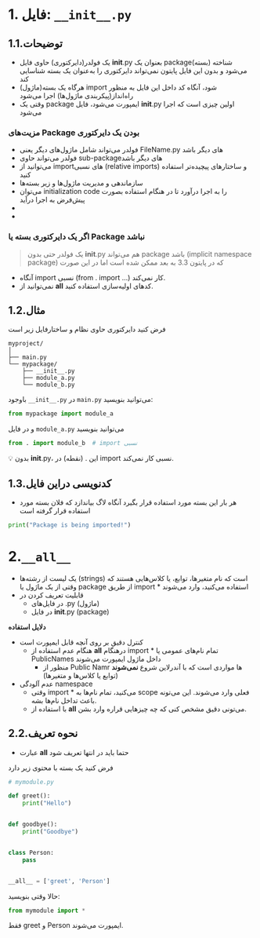 # 1. فایل: `__init__.py`

## 1.1.توضیحات

- یک فولدر(دایرکتوری) حاوی فایل __init__.py بعنوان یک package(بسته) شناخته می‌شود و بدون این فایل پایتون نمی‌تواند دایرکتوری را به‌عنوان یک بسته شناسایی کند
- هرگاه یک بسته(ماژول) import شود، آنگاه کد داخل این فایل به منظور راه‌انداز(پیکربندی ماژول‌ها) اجرا می‌شود
- وقتی یک package ایمپورت می‌شود، فایل __init__.py اولین چیزی است که اجرا می‌شود

### مزیت‌های Package بودن یک دایرکتوری

* فولدر می‌تواند شامل ماژول‌های دیگر یعنی FileName.py های دیگر باشد
* فولدر می‌تواند حاوی sub-packageهای دیگر باشد
* می‌توانید از importهای نسبی (relative imports) و ساختارهای پیچیده‌تر استفاده کنید
* سازماندهی و مدیریت ماژول‌ها و زیر بسته‌ها
* می‌توان initialization code را به اجرا درآورد تا در هنگام استفاده بصورت پیش‌فرض به اجرا درآید
*
*

### اگر یک دایرکتوری بسته یا Package نباشد

> یک فولدر حتی بدون __init__.py هم می‌تواند package باشد (implicit namespace package) که در پایتون 3.3 به بعد ممکن شده است اما در این صورت

* آنگاه import نسبی (from . import ...) کار نمی‌کند.
* نمی‌توانید از __all__ کدهای اولیه‌سازی استفاده کنید.

## 1.2.مثال

فرض کنید دایرکتوری حاوی نظام و ساختارفایل زیر است

```
myproject/
│
├── main.py
└── mypackage/
    ├── __init__.py
    ├── module_a.py
    └── module_b.py
``` 

باوجود `__init__.py` در `main.py` می‌توانید بنویسید:

```python
from mypackage import module_a
``` 

و در فایل `module_a.py` می‌توانید بنویسید

```python
from . import module_b  # import نسبی
```

💡 بدون __init__.py، این . (نقطه) در import نسبی کار نمی‌کند.

## 1.3.کدنویسی دراین فایل

* هر بار این بسته مورد استفاده قرار بگیرد آنگاه لاگ بیاندازد که فلان بسته مورد استفاده قرار گرفته است

```python
print("Package is being imported!")
```

# 2.`__all__`

* یک لیست از رشته‌ها (strings)  است که نام متغیرها، توابع، یا کلاس‌هایی هستند که وقتی از یک ماژول یا package از طریق import * استفاده می‌کنید، وارد می‌شوند
* قابلیت تعریف کردن در
    * در فایل‌های .py (ماژول)
    * در فایل __init__.py (package)

**دلایل استفاده**

* کنترل دقیق بر روی آنچه قابل ایمپورت است
    * هنگام عدم استفاده از __all__ درهنگام import * تمام نام‌های عمومی یا PublicNames داخل ماژول ایمپورت می‌شوند
        * منظور از Public Namr ها مواردی است که با آندرلاین شروع **نمی‌شوند** (توابع یا کلاس‌ها و متغیرها)
* عدم آلودگی namespace
    * وقتی import * می‌کنید، تمام نام‌ها به scope فعلی وارد می‌شوند. این می‌تونه باعث تداخل نام‌ها بشه.
    * با استفاده از __all__ می‌تونی دقیق مشخص کنی که چه چیزهایی قراره وارد بشن.

## 2.2.نحوه تعریف

* عبارت __all__ حتما باید در انتها تعریف شود

فرض کنید یک بسته با محتوی زیر دارد

```python
# mymodule.py

def greet():
    print("Hello")


def goodbye():
    print("Goodbye")


class Person:
    pass


__all__ = ['greet', 'Person']
```

حالا وقتی بنویسید:

```python
from mymodule import *
```

فقط greet و Person ایمپورت می‌شوند.


